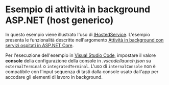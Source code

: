 # <a name="aspnet-background-tasks-sample-generic-host"></a>Esempio di attività in background ASP.NET (host generico)

In questo esempio viene illustrato l'uso di [IHostedService](https://docs.microsoft.com/dotnet/api/microsoft.extensions.hosting.ihostedservice). L'esempio presenta le funzionalità descritte nell'argomento [Attività in background con servizi ospitati in ASP.NET Core](https://docs.microsoft.com/aspnet/core/fundamentals/host/hosted-services).

Per l'esecuzione dell'esempio in [Visual Studio Code](https://code.visualstudio.com/), impostare il valore **console** della configurazione della console in *.vscode/launch.json* su `externalTerminal` o `integratedTerminal`. L'uso di `internalConsole` non è compatibile con l'input sequenza di tasti dalla console usato dall'app per accodare gli elementi di lavoro in background.
